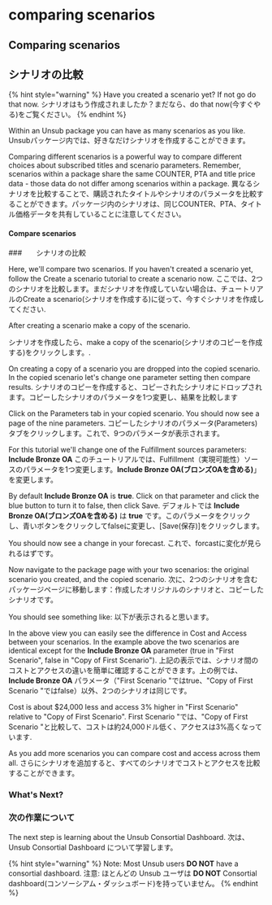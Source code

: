 # comparing scenarios

## Comparing scenarios

## シナリオの比較

{% hint style="warning" %}
Have you created a scenario yet? If not go do that now. シナリオはもう作成されましたか？まだなら、do that now(今すぐやる)をご覧ください。
{% endhint %}

Within an Unsub package you can have as many scenarios as you like. Unsubパッケージ内では、好きなだけシナリオを作成することができます。

Comparing different scenarios is a powerful way to compare different choices about subscribed titles and scenario parameters. Remember, scenarios within a package share the same COUNTER, PTA and title price data - those data do not differ among scenarios within a package. 異なるシナリオを比較することで、購読されたタイトルやシナリオのパラメータを比較することができます。パッケージ内のシナリオは、同じCOUNTER、PTA、タイトル価格データを共有していることに注意してください。

#### Compare scenarios

\###　　シナリオの比較

Here, we'll compare two scenarios. If you haven't created a scenario yet, follow the Create a scenario tutorial to create a scenario now. ここでは、2つのシナリオを比較します。まだシナリオを作成していない場合は、チュートリアルのCreate a scenario(シナリオを作成する)に従って、今すぐシナリオを作成してください.

After creating a scenario make a copy of the scenario.

シナリオを作成したら、make a copy of the scenario(シナリオのコピーを作成する)をクリックします。.

On creating a copy of a scenario you are dropped into the copied scenario. In the copied scenario let's change one parameter setting then compare results. シナリオのコピーを作成すると、コピーされたシナリオにドロップされます。コピーしたシナリオのパラメータを1つ変更し、結果を比較します

Click on the Parameters tab in your copied scenario. You should now see a page of the nine parameters. コピーしたシナリオのパラメータ(Parameters)タブをクリックします。これで、9つのパラメータが表示されます。

For this tutorial we'll change one of the Fulfillment sources parameters: **Include Bronze OA** このチュートリアルでは、Fulfillment（実現可能性）ソースのパラメータを1つ変更します。**Include Bronze OA(ブロンズOAを含める)**」を変更します。

By default **Include Bronze OA** is **true**. Click on that parameter and click the blue button to turn it to false, then click Save. デフォルトでは **Include Bronze OA(ブロンズOAを含める)** は **true** です。このパラメータをクリックし、青いボタンをクリックしてfalseに変更し、\[Save(保存)]をクリックします。

You should now see a change in your forecast. これで、forcastに変化が見られるはずです。

Now navigate to the package page with your two scenarios: the original scenario you created, and the copied scenario. 次に、2つのシナリオを含むパッケージページに移動します：作成したオリジナルのシナリオと、コピーしたシナリオです。

You should see something like: 以下が表示されると思います。

In the above view you can easily see the difference in Cost and Access between your scenarios. In the example above the two scenarios are identical except for the **Include Bronze OA** parameter (true in "First Scenario", false in "Copy of First Scenario"). 上記の表示では、シナリオ間のコストとアクセスの違いを簡単に確認することができます。上の例では、**Include Bronze OA** パラメータ（"First Scenario "ではtrue、"Copy of First Scenario "ではfalse）以外、2つのシナリオは同じです。

Cost is about $24,000 less and access 3% higher in "First Scenario" relative to "Copy of First Scenario". First Scenario "では、"Copy of First Scenario "と比較して、コストは約24,000ドル低く、アクセスは3%高くなっています.

As you add more scenarios you can compare cost and access across them all. さらにシナリオを追加すると、すべてのシナリオでコストとアクセスを比較することができます。

### **What's Next?**

### **次の作業について**

The next step is learning about the Unsub Consortial Dashboard. 次は、Unsub Consortial Dashboard について学習します。

{% hint style="warning" %}
Note: Most Unsub users **DO NOT** have a consortial dashboard. 注意: ほとんどの Unsub ユーザは **DO NOT** Consortial dashboard(コンソーシアム・ダッシュボード)を持っていません。
{% endhint %}
